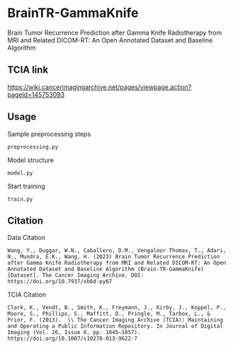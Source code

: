 # BrainTR-GammaKnife
Brain Tumor Recurrence Prediction after Gamma Knife Radiotherapy from MRI and Related DICOM-RT: An Open Annotated Dataset and Baseline Algorithm

## TCIA link

https://wiki.cancerimagingarchive.net/pages/viewpage.action?pageId=145753093


## Usage
Sample preprocessing steps
```
preprocessing.py
```

Model structure
```
model.py
```

Start training
```
train.py
```

## Citation

Data Citation
```
Wang, Y., Duggar, W.N., Caballero, D.M., Vengaloor Thomas, T., Adari, N., Mundra, E.K., Wang, H. (2023) Brain Tumor Recurrence Prediction after Gamma Knife Radiotherapy from MRI and Related DICOM-RT: An Open Annotated Dataset and Baseline Algorithm (Brain-TR-GammaKnife) [Dataset]. The Cancer Imaging Archive. DOI:  https://doi.org/10.7937/xb6d-py67 
```
TCIA Citation
```
Clark, K., Vendt, B., Smith, K., Freymann, J., Kirby, J., Koppel, P., Moore, S., Phillips, S., Maffitt, D., Pringle, M., Tarbox, L., & Prior, F. (2013).  \\ The Cancer Imaging Archive (TCIA): Maintaining and Operating a Public Information Repository. In Journal of Digital Imaging (Vol. 26, Issue 6, pp. 1045–1057).  https://doi.org/10.1007/s10278-013-9622-7
```

